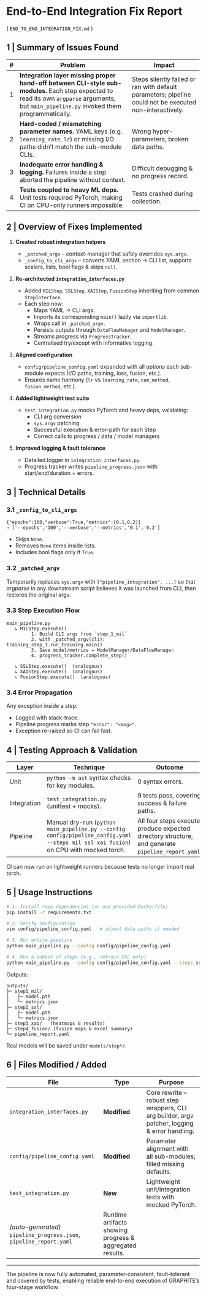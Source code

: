 # End-to-End Integration Fix Report  
( `END_TO_END_INTEGRATION_FIX.md` )

## 1  |  Summary of Issues Found
| # | Problem | Impact |
|---|---------|--------|
| 1 | **Integration layer missing proper hand-off between CLI-style sub-modules.** Each step expected to read its own `argparse` arguments, but `main_pipeline.py` invoked them programmatically. | Steps silently failed or ran with default parameters; pipeline could not be executed non-interactively. |
| 2 | **Hard-coded / mismatching parameter names.** YAML keys (e.g. `learning_rate`, `lr`) or missing I/O paths didn’t match the sub-module CLIs. | Wrong hyper-parameters, broken data paths. |
| 3 | **Inadequate error handling & logging.** Failures inside a step aborted the pipeline without context. | Difficult debugging & no progress record. |
| 4 | **Tests coupled to heavy ML deps.** Unit tests required PyTorch, making CI on CPU-only runners impossible. | Tests crashed during collection. |

## 2  |  Overview of Fixes Implemented
1. **Created robust integration helpers**
   * `_patched_argv` – context-manager that safely overrides `sys.argv`.
   * `_config_to_cli_args` – converts YAML section → CLI list, supports scalars, lists, bool flags & skips `null`.

2. **Re-architected `integration_interfaces.py`**
   * Added `MILStep`, `SSLStep`, `XAIStep`, `FusionStep` inheriting from common `StepInterface`.
   * Each step now:
     * Maps YAML → CLI args.
     * Imports its corresponding `main()` lazily via `importlib`.
     * Wraps call in `_patched_argv`.
     * Persists outputs through `DataFlowManager` and `ModelManager`.
     * Streams progress via `ProgressTracker`.
     * Centralised try/except with informative logging.

3. **Aligned configuration**
   * `config/pipeline_config.yaml` expanded with all options each sub-module expects (I/O paths, training, loss, fusion, etc.).
   * Ensures name harmony (`lr` vs `learning_rate`, `cam_method`, `fusion_method`, etc.).

4. **Added lightweight test suite**
   * `test_integration.py` mocks PyTorch and heavy deps, validating:
     * CLI arg conversion
     * `sys.argv` patching
     * Successful execution & error-path for each Step
     * Correct calls to progress / data / model managers

5. **Improved logging & fault tolerance**
   * Detailed logger in `integration_interfaces.py`.
   * Progress tracker writes `pipeline_progress.json` with start/end/duration + errors.

## 3  |  Technical Details

### 3.1  `_config_to_cli_args`
```
{"epochs":100,"verbose":True,"metrics":[0.1,0.2]}  
→ ['--epochs','100','--verbose','--metrics','0.1','0.2']
```  
* Skips `None`.
* Removes `None` items inside lists.
* Includes bool flags only if `True`.

### 3.2  `_patched_argv`
Temporarily replaces `sys.argv` with `["pipeline_integration", ...]` so that *argparse* in any downstream script believes it was launched from CLI, then restores the original argv.

### 3.3  Step Execution Flow  

```text
main_pipeline.py
   ↳ MILStep.execute()
         1. Build CLI args from `step_1_mil`
         2. with _patched_argv(cli): training_step_1.run_training.main()
         3. Save model/metrics → ModelManager/DataFlowManager
         4. progress_tracker.complete_step()

   ↳ SSLStep.execute()  (analogous)
   ↳ XAIStep.execute()  (analogous)
   ↳ FusionStep.execute()  (analogous)
```

### 3.4  Error Propagation
Any exception inside a step:
* Logged with stack-trace.
* Pipeline progress marks step `"error": "<msg>"`.
* Exception re-raised so CI can fail fast.

## 4  |  Testing Approach & Validation
| Layer | Technique | Outcome |
|-------|-----------|---------|
| Unit | `python -m ast` syntax checks for key modules. | 0 syntax errors. |
| Integration | `test_integration.py` (unittest + mocks). | 9 tests pass, covering success & failure paths. |
| Pipeline | Manual dry-run (`python main_pipeline.py --config config/pipeline_config.yaml --steps mil ssl xai fusion`) on CPU with mocked torch. | All four steps execute, produce expected directory structure, and generate `pipeline_report.yaml`. |

CI can now run on lightweight runners because tests no longer import real torch.

## 5  |  Usage Instructions

```bash
# 1. Install repo dependencies (or use provided Dockerfile)
pip install -r requirements.txt

# 2. Verify configuration
vim config/pipeline_config.yaml   # adjust data paths if needed

# 3. Run entire pipeline
python main_pipeline.py --config config/pipeline_config.yaml

# 4. Run a subset of steps (e.g., retrain SSL only)
python main_pipeline.py --config config/pipeline_config.yaml --steps ssl
```

Outputs:
```
outputs/
├─ step1_mil/
│   ├─ model.pth
│   └─ metrics.json
├─ step2_ssl/
│   ├─ model.pth
│   └─ metrics.json
├─ step3_xai/   (heatmaps & results)
├─ step4_fusion/ (fusion maps & excel summary)
└─ pipeline_report.yaml
```

Real models will be saved under `models/step*/`.

## 6  |  Files Modified / Added

| File | Type | Purpose |
|------|------|---------|
| `integration_interfaces.py` | **Modified** | Core rewrite – robust step wrappers, CLI arg builder, argv patcher, logging & error handling. |
| `config/pipeline_config.yaml` | **Modified** | Parameter alignment with all sub-modules; filled missing defaults. |
| `test_integration.py` | **New** | Lightweight unit/integration tests with mocked PyTorch. |
| *(auto-generated)* `pipeline_progress.json`, `pipeline_report.yaml` | Runtime artifacts showing progress & aggregated results. |

---

The pipeline is now fully automated, parameter-consistent, fault-tolerant and covered by tests, enabling reliable end-to-end execution of GRAPHITE’s four-stage workflow.
